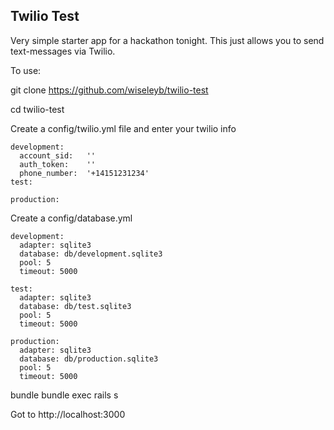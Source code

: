 ## Twilio Test

Very simple starter app for a hackathon tonight. This just allows you to send text-messages via Twilio.

To use:

git clone https://github.com/wiseleyb/twilio-test

cd twilio-test

Create a config/twilio.yml file and enter your twilio info

```
development:
  account_sid:   ''
  auth_token:    ''
  phone_number:  '+14151231234'
test:

production:
```

Create a config/database.yml

```
development:
  adapter: sqlite3
  database: db/development.sqlite3
  pool: 5
  timeout: 5000

test:
  adapter: sqlite3
  database: db/test.sqlite3
  pool: 5
  timeout: 5000

production:
  adapter: sqlite3
  database: db/production.sqlite3
  pool: 5
  timeout: 5000
```

bundle
bundle exec rails s

Got to http://localhost:3000
